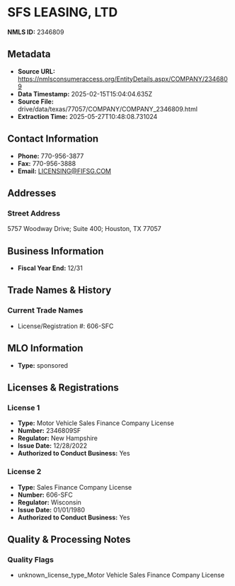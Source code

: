 # SFS LEASING, LTD

**NMLS ID:** 2346809

## Metadata
- **Source URL:** https://nmlsconsumeraccess.org/EntityDetails.aspx/COMPANY/2346809
- **Data Timestamp:** 2025-02-15T15:04:04.635Z
- **Source File:** drive/data/texas/77057/COMPANY/COMPANY_2346809.html
- **Extraction Time:** 2025-05-27T10:48:08.731024

## Contact Information
- **Phone:** 770-956-3877
- **Fax:** 770-956-3888
- **Email:** LICENSING@FIFSG.COM

## Addresses
### Street Address
5757 Woodway Drive; Suite 400; Houston, TX 77057

## Business Information
- **Fiscal Year End:** 12/31

## Trade Names & History
### Current Trade Names
- License/Registration #: 606-SFC

## MLO Information
- **Type:** sponsored

## Licenses & Registrations

### License 1
- **Type:** Motor Vehicle Sales Finance Company License
- **Number:** 2346809SF
- **Regulator:** New Hampshire
- **Issue Date:** 12/28/2022
- **Authorized to Conduct Business:** Yes

### License 2
- **Type:** Sales Finance Company License
- **Number:** 606-SFC
- **Regulator:** Wisconsin
- **Issue Date:** 01/01/1980
- **Authorized to Conduct Business:** Yes

## Quality & Processing Notes
### Quality Flags
- unknown_license_type_Motor Vehicle Sales Finance Company License
